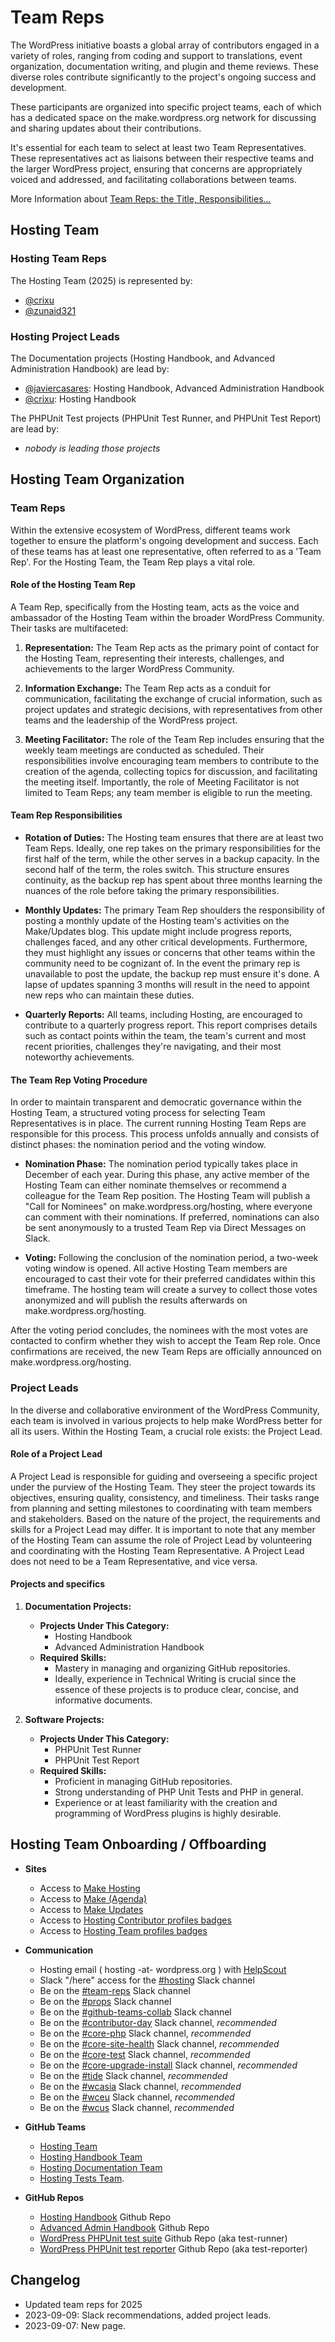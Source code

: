 # Team Reps

The WordPress initiative boasts a global array of contributors engaged in a variety of roles, ranging from coding and support to translations, event organization, documentation writing, and plugin and theme reviews. These diverse roles contribute significantly to the project's ongoing success and development.

These participants are organized into specific project teams, each of which has a dedicated space on the make.wordpress.org network for discussing and sharing updates about their contributions.

It's essential for each team to select at least two Team Representatives. These representatives act as liaisons between their respective teams and the larger WordPress project, ensuring that concerns are appropriately voiced and addressed, and facilitating collaborations between teams.

More Information about [Team Reps: the Title, Responsibilities...](https://make.wordpress.org/updates/team-reps/)

## Hosting Team

### Hosting Team Reps

The Hosting Team (2025) is represented by:

- [@crixu](https://profiles.wordpress.org/crixu/)
- [@zunaid321](https://profiles.wordpress.org/zunaid321/)

### Hosting Project Leads

The Documentation projects (Hosting Handbook, and Advanced Administration Handbook) are lead by:

- [@javiercasares](https://profiles.wordpress.org/javiercasares/): Hosting Handbook, Advanced Administration Handbook
- [@crixu](https://profiles.wordpress.org/crixu/): Hosting Handbook

The PHPUnit Test projects (PHPUnit Test Runner, and PHPUnit Test Report) are lead by:

- _nobody is leading those projects_

## Hosting Team Organization

### Team Reps

Within the extensive ecosystem of WordPress, different teams work together to ensure the platform's ongoing development and success. Each of these teams has at least one representative, often referred to as a 'Team Rep'. For the Hosting Team, the Team Rep plays a vital role.

#### Role of the Hosting Team Rep

A Team Rep, specifically from the Hosting team, acts as the voice and ambassador of the Hosting Team within the broader WordPress Community. Their tasks are multifaceted:

1. **Representation:** The Team Rep acts as the primary point of contact for the Hosting Team, representing their interests, challenges, and achievements to the larger WordPress Community.
  
2. **Information Exchange:** The Team Rep acts as a conduit for communication, facilitating the exchange of crucial information, such as project updates and strategic decisions, with representatives from other teams and the leadership of the WordPress project.

3. **Meeting Facilitator:** The role of the Team Rep includes ensuring that the weekly team meetings are conducted as scheduled. Their responsibilities involve encouraging team members to contribute to the creation of the agenda, collecting topics for discussion, and facilitating the meeting itself. Importantly, the role of Meeting Facilitator is not limited to Team Reps; any team member is eligible to run the meeting.

#### Team Rep Responsibilities

- **Rotation of Duties:** The Hosting team ensures that there are at least two Team Reps. Ideally, one rep takes on the primary responsibilities for the first half of the term, while the other serves in a backup capacity. In the second half of the term, the roles switch. This structure ensures continuity, as the backup rep has spent about three months learning the nuances of the role before taking the primary responsibilities.

- **Monthly Updates:** The primary Team Rep shoulders the responsibility of posting a monthly update of the Hosting team's activities on the Make/Updates blog. This update might include progress reports, challenges faced, and any other critical developments. Furthermore, they must highlight any issues or concerns that other teams within the community need to be cognizant of. In the event the primary rep is unavailable to post the update, the backup rep must ensure it's done. A lapse of updates spanning 3 months will result in the need to appoint new reps who can maintain these duties.

- **Quarterly Reports:** All teams, including Hosting, are encouraged to contribute to a quarterly progress report. This report comprises details such as contact points within the team, the team's current and most recent priorities, challenges they're navigating, and their most noteworthy achievements.

#### The Team Rep Voting Procedure

In order to maintain transparent and democratic governance within the Hosting Team, a structured voting process for selecting Team Representatives is in place. The current running Hosting Team Reps are responsible for this process. This process unfolds annually and consists of distinct phases: the nomination period and the voting window.

- **Nomination Phase:** The nomination period typically takes place in December of each year. During this phase, any active member of the Hosting Team can either nominate themselves or recommend a colleague for the Team Rep position. The Hosting Team will publish a "Call for Nominees" on make.wordpress.org/hosting, where everyone can comment with their nominations. If preferred, nominations can also be sent anonymously to a trusted Team Rep via Direct Messages on Slack.

- **Voting:** Following the conclusion of the nomination period, a two-week voting window is opened. All active Hosting Team members are encouraged to cast their vote for their preferred candidates within this timeframe. The hosting team will create a survey to collect those votes anonymized and will publish the results afterwards on make.wordpress.org/hosting. 

After the voting period concludes, the nominees with the most votes are contacted to confirm whether they wish to accept the Team Rep role. Once confirmations are received, the new Team Reps are officially announced on make.wordpress.org/hosting.

### Project Leads

In the diverse and collaborative environment of the WordPress Community, each team is involved in various projects to help make WordPress better for all its users. Within the Hosting Team, a crucial role exists: the Project Lead.

#### Role of a Project Lead

A Project Lead is responsible for guiding and overseeing a specific project under the purview of the Hosting Team. They steer the project towards its objectives, ensuring quality, consistency, and timeliness. Their tasks range from planning and setting milestones to coordinating with team members and stakeholders. Based on the nature of the project, the requirements and skills for a Project Lead may differ. It is important to note that any member of the Hosting Team can assume the role of Project Lead by volunteering and coordinating with the Hosting Team Representative. A Project Lead does not need to be a Team Representative, and vice versa.

#### Projects and specifics

1. **Documentation Projects:**

   - **Projects Under This Category:** 
     - Hosting Handbook
     - Advanced Administration Handbook
   - **Required Skills:** 
     - Mastery in managing and organizing GitHub repositories.
     - Ideally, experience in Technical Writing is crucial since the essence of these projects is to produce clear, concise, and informative documents.
   
2. **Software Projects:**

   - **Projects Under This Category:** 
     - PHPUnit Test Runner
     - PHPUnit Test Report
   - **Required Skills:** 
     - Proficient in managing GitHub repositories.
     - Strong understanding of PHP Unit Tests and PHP in general.
     - Experience or at least familiarity with the creation and programming of WordPress plugins is highly desirable.

## Hosting Team Onboarding / Offboarding

- **Sites**
  - Access to [Make Hosting](https://make.wordpress.org/hosting/)
  - Access to [Make (Agenda)](https://make.wordpress.org/)
  - Access to [Make Updates](https://make.wordpress.org/updates/)
  - Access to [Hosting Contributor profiles badges](https://profiles.wordpress.org/associations/hosting-contributor/)
  - Access to [Hosting Team profiles badges](https://profiles.wordpress.org/associations/hosting-team/)

- **Communication**
  - Hosting email ( hosting -at- wordpress.org ) with [HelpScout](https://secure.helpscout.net/)
  - Slack "/here" access for the [#hosting](https://wordpress.slack.com/archives/C3D6T7F8Q) Slack channel
  - Be on the [#team-reps](https://wordpress.slack.com/archives/C023M4VELMB) Slack channel
  - Be on the [#props](https://wordpress.slack.com/archives/C0FRG66LR) Slack channel
  - Be on the [#github-teams-collab](https://wordpress.slack.com/archives/C05M6F1AQCV) Slack channel
  - Be on the [#contributor-day](https://wordpress.slack.com/archives/C0DS2NW14) Slack channel, _recommended_
  - Be on the [#core-php](https://wordpress.slack.com/archives/C60K3MP2Q) Slack channel, _recommended_
  - Be on the [#core-site-health](https://wordpress.slack.com/archives/CKSU841L7) Slack channel, _recommended_
  - Be on the [#core-test](https://wordpress.slack.com/archives/C03B0H5J0) Slack channel, _recommended_
  - Be on the [#core-upgrade-install](https://wordpress.slack.com/archives/CULBN711P) Slack channel, _recommended_
  - Be on the [#tide](https://wordpress.slack.com/archives/C7TK8FBUJ) Slack channel, _recommended_
  - Be on the [#wcasia](https://wordpress.slack.com/archives/CLAFGCLBG) Slack channel, _recommended_
  - Be on the [#wceu](https://wordpress.slack.com/archives/C1HRSGE2X) Slack channel, _recommended_
  - Be on the [#wcus](https://wordpress.slack.com/archives/C087S65L2) Slack channel, _recommended_

- **GitHub Teams**
  - [Hosting Team](https://github.com/orgs/WordPress/teams/hosting-team)
  - [Hosting Handbook Team](https://github.com/orgs/WordPress/teams/hosting-handbook-team)
  - [Hosting Documentation Team](https://github.com/orgs/WordPress/teams/hosting-documentation-team)
  - [Hosting Tests Team](https://github.com/orgs/WordPress/teams/hosting-tests-team).

- **GitHub Repos**
  - [Hosting Handbook](https://github.com/WordPress/hosting-handbook) Github Repo
  - [Advanced Admin Handbook](https://github.com/WordPress/Advanced-administration-handbook) Github Repo
  - [WordPress PHPUnit test suite](https://github.com/WordPress/phpunit-test-runner) Github Repo (aka test-runner)
  - [WordPress PHPUnit test reporter](https://github.com/WordPress/phpunit-test-reporter) Github Repo (aka test-reporter)

## Changelog

- Updated team reps for 2025
- 2023-09-09: Slack recommendations, added project leads.
- 2023-09-07: New page.
